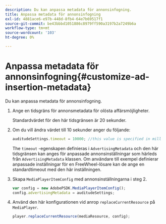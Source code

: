 ```yaml
---
description: Du kan anpassa metadata för annonsinfogning.
title: Anpassa metadata för annonsinfogning
exl-id: 4881ace6-e97b-448d-8fb4-64e7b69517f1
source-git-commit: be43bbbd1051886c8979ff590a3197b2a7249b6a
workflow-type: tm+mt
source-wordcount: '103'
ht-degree: 0%

---
```


# Anpassa metadata för annonsinfogning{#customize-ad-insertion-metadata}

Du kan anpassa metadata för annonsinfogning.

1. Ange en tidsgräns för annonsmetadata för olösta affärsmöjligheter.

   Standardvärdet för den här tidsgränsen är 20 sekunder.
1. Om du vill ändra värdet till 10 sekunder anger du följande:

   ```js
   auditudeSettings.timeout = 10000; //this value is specified in milliseconds
   ```

   The `timeout` -egenskapen definieras i `AdvertisingMetadata` och den här tidsgränsen kan anges för anpassade annonsinställningar som härleds från `AdvertisingMetadata` klassen. Om användare till exempel definierar anpassade inställningar för en FreeWheel-lösare kan de ange en standardtimeout med den här inställningen.

1. Skapa `MediaPlayerItemConfig` med annonsinställningarna i steg 2.

   ```js
   var config = new AdobePSDK.MediaPlayerItemConfig(); 
   config.advertisingMetadata = auditudeSettings;
   ```

1. Använd den här konfigurationen vid anrop `replaceCurrentResource` på `MediaPlayer`.

   ```js
   player.replaceCurrentResource(mediaResource, config);
   ```
